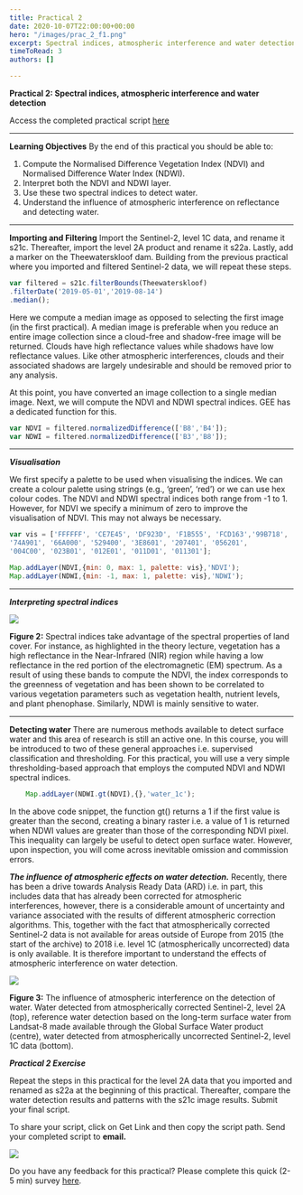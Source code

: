 ```yaml
---
title: Practical 2
date: 2020-10-07T22:00:00+00:00
hero: "/images/prac_2_f1.png"
excerpt: Spectral indices, atmospheric interference and water detection
timeToRead: 3
authors: []

---
```

**Practical 2: Spectral indices, atmospheric interference and water detection**

Access the completed practical script [here](https://code.earthengine.google.com/69f9fe758e00f7caba12f4f88352b49e)

***

**Learning Objectives**
By the end of this practical you should be able to:

1. Compute the Normalised Difference Vegetation Index (NDVI) and Normalised Difference Water Index (NDWI).
2. Interpret both the NDVI and NDWI layer.
3. Use these two spectral indices to detect water.
4. Understand the influence of atmospheric interference on reflectance and detecting water.

***

**Importing and Filtering** Import the Sentinel-2, level 1C data, and rename it s21c. Thereafter, import the level 2A product and rename it s22a. Lastly, add a marker on the Theewaterskloof dam. Building from the previous practical where you imported and filtered Sentinel-2 data, we will repeat these steps.

```js
var filtered = s21c.filterBounds(Theewaterskloof)
.filterDate('2019-05-01','2019-08-14')
.median();
```

Here we compute a median image as opposed to selecting the first image
(in the first practical). A median image is preferable when you reduce
an entire image collection since a cloud-free and shadow-free image will
be returned. Clouds have high reflectance values while shadows have low
reflectance values. Like other atmospheric interferences, clouds and
their associated shadows are largely undesirable and should be removed
prior to any analysis.

At this point, you have converted an image collection to a single median image. Next, we will compute the NDVI and NDWI spectral indices. GEE has a dedicated function for this.

```js
var NDVI = filtered.normalizedDifference(['B8','B4']);
var NDWI = filtered.normalizedDifference(['B3','B8']);
```

***

**_Visualisation_**

We first specify a palette to be used when visualising the indices. We
can create a colour palette using strings (e.g., ‘green’, ‘red’) or we
can use hex colour codes. The NDVI and NDWI spectral indices both range
from -1 to 1. However, for NDVI we specify a minimum of zero to improve
the visualisation of NDVI. This may not always be necessary.

```js
var vis = ['FFFFFF', 'CE7E45', 'DF923D', 'F1B555', 'FCD163','99B718',
'74A901', '66A000', '529400', '3E8601', '207401', '056201',
'004C00', '023B01', '012E01', '011D01', '011301'];

Map.addLayer(NDVI,{min: 0, max: 1, palette: vis},'NDVI');
Map.addLayer(NDWI,{min: -1, max: 1, palette: vis},'NDWI');
```

***

**_Interpreting spectral indices_**

![](/images/prac2_f2.png)

**Figure 2:** Spectral indices take advantage of the spectral properties of land cover. For instance, as highlighted in the theory lecture, vegetation has a high reflectance in the Near-Infrared (NIR) region while having a low reflectance in the red portion of the electromagnetic (EM) spectrum. As a result of using these bands to compute the NDVI, the index corresponds to the greenness of vegetation and has been shown to be correlated to various vegetation parameters such as vegetation health, nutrient levels, and plant phenophase. Similarly, NDWI is mainly sensitive to water.

***

**Detecting water**
There are numerous methods available to detect surface water and this area of research is still an active one. In this course, you will be introduced to two of these general approaches i.e. supervised classification and thresholding. For this practical, you will use a very simple thresholding-based approach that employs the computed NDVI and NDWI spectral indices.

```js
    Map.addLayer(NDWI.gt(NDVI),{},'water_1c');
```

In the above code snippet, the function gt() returns a 1 if the first value is greater than the second, creating a binary raster i.e. a value of 1 is returned when NDWI values are greater than those of the corresponding NDVI pixel. This inequality can largely be useful to detect open surface water. However, upon inspection, you will come across inevitable omission and commission errors.

**_The influence of atmospheric effects on water detection._**
Recently, there has been a drive towards Analysis Ready Data (ARD) i.e. in part, this includes data that has already been corrected for atmospheric interferences, however, there is a considerable amount of uncertainty and variance associated with the results of different atmospheric correction algorithms. This, together with the fact that atmospherically corrected Sentinel-2 data is not available for areas outside of Europe from 2015 (the start of the archive) to 2018 i.e. level 1C (atmospherically uncorrected) data is only available. It is therefore important to understand the effects of atmospheric interference on water detection.

![](/images/prac2_f3.png)

**Figure 3:** The influence of atmospheric interference on the detection
of water. Water detected from atmospherically corrected Sentinel-2,
level 2A (top), reference water detection based on the long-term surface
water from Landsat-8 made available through the Global Surface Water
product (centre), water detected from atmospherically uncorrected
Sentinel-2, level 1C data (bottom).

**_Practical 2 Exercise_**

Repeat the steps in this practical for the level 2A data that you
imported and renamed as s22a at the beginning of this practical.
Thereafter, compare the water detection results and patterns with the
s21c image results. Submit your final script.

To share your script, click on Get Link and then copy the script path. Send your completed script to **email.**

![](/images/practical_1_script_path.png)

Do you have any feedback for this practical? Please complete this quick (2-5 min) survey [here](https://forms.gle/hT11ReQpvG2oLDxF7).